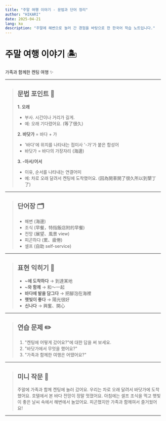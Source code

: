 ```yaml
---
title: "주말 여행 이야기 - 문법과 단어 정리"
author: "HIKARI"
date: 2025-04-21
lang: ko
description: "주말에 해변으로 놀러 간 경험을 바탕으로 한 한국어 학습 노트입니다."
---
```


# 주말 여행 이야기 🏝️  
가족과 함께한 켄팅 여행 ✨

---

> ## 문법 포인트 📘  
> 
> **1. 오래**  
> - 부사. 시간이나 거리가 길게.  
> - 예: 오래 기다렸어요. (等了很久)
> 
> **2. 바닷가** = 바다 + 가  
> - '바다'에 위치를 나타내는 접미사 '-가'가 붙은 합성어  
> - 바닷가 = 바다의 가장자리 (海邊)
>
> **3. -아서/어서**  
> - 이유, 순서를 나타내는 연결어미  
> - 예: 차로 오래 달려서 켄팅에 도착했어요. (因為開車開了很久所以到墾丁了)

---

> ## 단어장 🗂️  
> 
> - 해변 (海邊)  
> - 조식 (早餐，特指飯店附的早餐)  
> - 전망 (展望、風景 view)  
> - 피곤하다 (累、疲倦)  
> - 셀프 (自助 self-service)

---

> ## 표현 익히기 💬  
> 
> - **~에 도착하다** → 到達某地  
> - **~와 함께** → 和～一起  
> - **바다에 발을 담그다** → 把腳泡在海裡  
> - **햇빛이 좋다** → 陽光很好  
> - **신나다** → 興奮、開心  

---

> ## 연습 문제 ✏️  
> 
> 1. "켄팅에 어떻게 갔어요?"에 대한 답을 써 보세요.  
> 2. "바닷가에서 무엇을 했어요?"  
> 3. "가족과 함께한 여행은 어땠어요?"

---

> ## 미니 작문 📝  
> 
> 주말에 가족과 함께 켄팅에 놀러 갔어요. 우리는 차로 오래 달려서 바닷가에 도착했어요. 호텔에서 본 바다 전망이 정말 멋졌어요. 아침에는 셀프 조식을 먹고 햇빛이 좋은 날씨 속에서 해변에서 놀았어요. 피곤했지만 가족과 함께여서 즐거웠어요!

---
